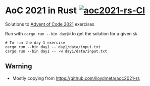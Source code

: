 # AoC 2021 in Rust [![aoc2021-rs-CI](https://github.com/matschaffer/aoc2021-rs/workflows/Continuous%20integration/badge.svg?branch=main)](https://github.com/matschaffer/aoc2021-rs/actions?query=branch%3Amain)

Solutions to [Advent of Code 2021](https://adventofcode.com/2021) exercises.

Run with `cargo run --bin day$N` to get the solution for a given `$N`.

```shell
# To run the day 1 exercise
cargo run --bin day1 -- day1/data/input.txt
cargo run --bin day1 -- -w day1/data/input.txt
```

## Warning

* Mostly copying from https://github.com/lloydmeta/aoc2021-rs
